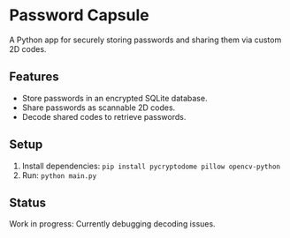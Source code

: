 # Password Capsule
A Python app for securely storing passwords and sharing them via custom 2D codes.

## Features
- Store passwords in an encrypted SQLite database.
- Share passwords as scannable 2D codes.
- Decode shared codes to retrieve passwords.

## Setup
1. Install dependencies: `pip install pycryptodome pillow opencv-python`
2. Run: `python main.py`

## Status
Work in progress: Currently debugging decoding issues.